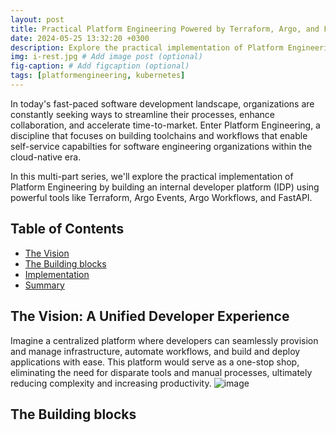 ```yaml
---
layout: post
title: Practical Platform Engineering Powered by Terraform, Argo, and FastAPI | Part 1
date: 2024-05-25 13:32:20 +0300
description: Explore the practical implementation of Platform Engineering using powerful tools like Terraform, Argo Events, Argo Workflows
img: i-rest.jpg # Add image post (optional)
fig-caption: # Add figcaption (optional)
tags: [platformengineering, kubernetes]
---
```

In today's fast-paced software development landscape, organizations are constantly seeking ways to streamline their processes, enhance collaboration, and accelerate time-to-market. Enter Platform Engineering, a discipline that focuses on building toolchains and workflows that enable self-service capabilties for software engineering organizations within the cloud-native era.

In this multi-part series, we'll explore the practical implementation of Platform Engineering by building an internal developer platform (IDP) using powerful tools like Terraform, Argo Events, Argo Workflows, and FastAPI.

## Table of Contents
- [The Vision ](#the-vision-:-a-unified-developer-experience)
- [The Building blocks ](#the-building-blocks)
- [Implementation ](#implementation)
- [Summary ](#summary)

## The Vision: A Unified Developer Experience
Imagine a centralized platform where developers can seamlessly provision and manage infrastructure, automate workflows, and build and deploy applications with ease. This platform would serve as a one-stop shop, eliminating the need for disparate tools and manual processes, ultimately reducing complexity and increasing productivity.
![image](https://github.com/musana-engineering/musana.engineering.github.io/assets/42842390/6cbc5491-074e-4169-a3df-3eb6bb048457)
## The Building blocks

